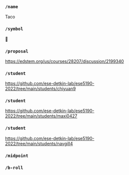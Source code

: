 ### `/name`
Taco
### `/symbol`
🌮
### `/proposal`
https://edstem.org/us/courses/28207/discussion/2199340
### `/student`
https://github.com/ese-detkin-lab/ese5190-2022/tree/main/students/chiyuan9
### `/student`
https://github.com/ese-detkin-lab/ese5190-2022/tree/main/students/maxi0427
### `/student`
https://github.com/ese-detkin-lab/ese5190-2022/tree/main/students/navgill4
### `/midpoint`
### `/b-roll`
